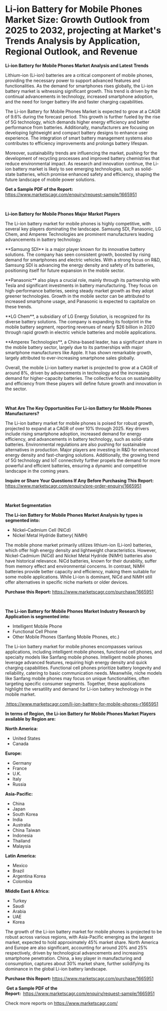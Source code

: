 <p><h1>Li-ion Battery for Mobile Phones Market Size: Growth Outlook from 2025 to 2032, projecting at Market's Trends Analysis by Application, Regional Outlook, and Revenue</h1></p><p><strong>Li-ion Battery for Mobile Phones Market Analysis and Latest Trends</strong></p>
<p><p>Lithium-ion (Li-ion) batteries are a critical component of mobile phones, providing the necessary power to support advanced features and functionalities. As the demand for smartphones rises globally, the Li-ion battery market is witnessing significant growth. This trend is driven by the continual advancements in technology, increased smartphone adoption, and the need for longer battery life and faster charging capabilities.</p><p>The Li-ion Battery for Mobile Phones Market is expected to grow at a CAGR of 9.6% during the forecast period. This growth is further fueled by the rise of 5G technology, which demands higher energy efficiency and better performance from batteries. Additionally, manufacturers are focusing on developing lightweight and compact battery designs to enhance user experience. The integration of smart battery management systems also contributes to efficiency improvements and prolongs battery lifespan.</p><p>Moreover, sustainability trends are influencing the market, pushing for the development of recycling processes and improved battery chemistries that reduce environmental impact. As research and innovation continue, the Li-ion battery market is likely to see emerging technologies, such as solid-state batteries, which promise enhanced safety and efficiency, shaping the future landscape of mobile power solutions.</p></p>
<p><strong>Get a Sample PDF of the Report:&nbsp;</strong> <a href="https://www.marketscagr.com/enquiry/request-sample/1665951?utm_campaign=2097&utm_medium=2&utm_source=Github&utm_content=ia&utm_term=07042025&utm_id=li-ion-battery-for-mobile-phones">https://www.marketscagr.com/enquiry/request-sample/1665951</a></p>
<p>&nbsp;</p>
<p><strong>Li-ion Battery for Mobile Phones Major Market Players</strong></p>
<p><p>The Li-ion battery market for mobile phones is highly competitive, with several key players dominating the landscape. Samsung SDI, Panasonic, LG Chem, and Amperex Technologies are prominent manufacturers leading advancements in battery technology.</p><p>**Samsung SDI** is a major player known for its innovative battery solutions. The company has seen consistent growth, boosted by rising demand for smartphones and electric vehicles. With a strong focus on R&D, Samsung SDI is advancing the energy density and safety of its batteries, positioning itself for future expansion in the mobile sector. </p><p>**Panasonic** also plays a crucial role, mainly through its partnership with Tesla and significant investments in battery manufacturing. They focus on high-performance batteries, seeing steady market growth as they adopt greener technologies. Growth in the mobile sector can be attributed to increased smartphone usage, and Panasonic is expected to capitalize on these trends.</p><p>**LG Chem**, a subsidiary of LG Energy Solution, is recognized for its diverse battery solutions. The company is expanding its footprint in the mobile battery segment, reporting revenues of nearly $26 billion in 2020 through rapid growth in electric vehicle batteries and mobile applications. </p><p>**Amperex Technologies**, a China-based leader, has a significant share in the mobile battery sector, largely due to its partnerships with major smartphone manufacturers like Apple. It has shown remarkable growth, largely attributed to ever-increasing smartphone sales globally.</p><p>Overall, the mobile Li-ion battery market is projected to grow at a CAGR of around 8%, driven by advancements in technology and the increasing demand for higher-capacity batteries. The collective focus on sustainability and efficiency from these players will define future growth and innovation in the sector.</p></p>
<p>&nbsp;</p>
<p><strong>What Are The Key Opportunities For Li-ion Battery for Mobile Phones Manufacturers?</strong></p>
<p><p>The Li-ion battery market for mobile phones is poised for robust growth, projected to expand at a CAGR of over 10% through 2025. Key drivers include rising smartphone adoption, increased demand for energy efficiency, and advancements in battery technology, such as solid-state batteries. Environmental regulations are also pushing for sustainable alternatives in production. Major players are investing in R&D for enhanced energy density and fast-charging solutions. Additionally, the growing trend of 5G technology and IoT connectivity further propels the demand for more powerful and efficient batteries, ensuring a dynamic and competitive landscape in the coming years.</p></p>
<p><strong>Inquire or Share Your Questions If Any Before Purchasing This Report:</strong> <a href="https://www.marketscagr.com/enquiry/pre-order-enquiry/1665951?utm_campaign=2097&utm_medium=2&utm_source=Github&utm_content=ia&utm_term=07042025&utm_id=li-ion-battery-for-mobile-phones">https://www.marketscagr.com/enquiry/pre-order-enquiry/1665951</a></p>
<p>&nbsp;</p>
<p><strong>Market Segmentation</strong></p>
<p><strong>The Li-ion Battery for Mobile Phones Market Analysis by types is segmented into:</strong></p>
<p><ul><li>Nickel–Cadmium Cell (NiCd)</li><li>Nickel Metal Hydride Battery( NiMH)</li></ul></p>
<p><p>The mobile phone market primarily utilizes lithium-ion (Li-ion) batteries, which offer high energy density and lightweight characteristics. However, Nickel-Cadmium (NiCd) and Nickel Metal Hydride (NiMH) batteries also have historical relevance. NiCd batteries, known for their durability, suffer from memory effect and environmental concerns. In contrast, NiMH batteries provide better capacity and efficiency, making them suitable for some mobile applications. While Li-ion is dominant, NiCd and NiMH still offer alternatives in specific niche markets or older devices.</p></p>
<p><strong>Purchase this Report:&nbsp;</strong><a href="https://www.marketscagr.com/purchase/1665951?utm_campaign=2097&utm_medium=2&utm_source=Github&utm_content=ia&utm_term=07042025&utm_id=li-ion-battery-for-mobile-phones">https://www.marketscagr.com/purchase/1665951</a></p>
<p>&nbsp;</p>
<p><strong>The Li-ion Battery for Mobile Phones Market Industry Research by Application is segmented into:</strong></p>
<p><ul><li>Intelligent Mobile Phone</li><li>Functional Cell Phone</li><li>Other Mobile Phones (Sanfang Mobile Phones, etc.)</li></ul></p>
<p><p>The Li-ion battery market for mobile phones encompasses various applications, including intelligent mobile phones, functional cell phones, and specialty models like Sanfang mobile phones. Intelligent mobile phones leverage advanced features, requiring high energy density and quick charging capabilities. Functional cell phones prioritize battery longevity and reliability, catering to basic communication needs. Meanwhile, niche models like Sanfang mobile phones may focus on unique functionalities, often targeting specific consumer segments. Together, these applications highlight the versatility and demand for Li-ion battery technology in the mobile market.</p></p>
<p><a href="https://www.marketscagr.com/li-ion-battery-for-mobile-phones-r1665951?utm_campaign=2097&utm_medium=2&utm_source=Github&utm_content=ia&utm_term=07042025&utm_id=li-ion-battery-for-mobile-phones">&nbsp;https://www.marketscagr.com/li-ion-battery-for-mobile-phones-r1665951</a></p>
<p><strong>In terms of Region, the Li-ion Battery for Mobile Phones Market Players available by Region are:</strong></p>
<p>
    <p> <strong> North America: </strong>
        <ul>
            <li>United States</li>
            <li>Canada</li>
        </ul>
        </p> 
    <p> <strong> Europe: </strong>
        <ul>
            <li>Germany</li>
            <li>France</li>
            <li>U.K.</li>
            <li>Italy</li>
            <li>Russia</li>
        </ul>
        </p> 
    <p> <strong> Asia-Pacific: </strong>
        <ul>
            <li>China</li>
            <li>Japan</li>
            <li>South Korea</li>
            <li>India</li>
            <li>Australia</li>
            <li>China Taiwan</li>
            <li>Indonesia</li>
            <li>Thailand</li>
            <li>Malaysia</li>
        </ul>
        </p> 
    <p> <strong> Latin America: </strong>
        <ul>
            <li>Mexico</li>
            <li>Brazil</li>
            <li>Argentina Korea</li>
            <li>Colombia</li>
        </ul>
        </p> 
    <p> <strong> Middle East & Africa: </strong>
        <ul>
            <li>Turkey</li>
            <li>Saudi</li>
            <li>Arabia</li>
            <li>UAE</li>
            <li>Korea</li>
        </ul>
    </p>
    </p>
<p><p>The growth of the Li-ion battery market for mobile phones is projected to be robust across various regions, with Asia-Pacific emerging as the largest market, expected to hold approximately 45% market share. North America and Europe are also significant, accounting for around 20% and 25% respectively, driven by technological advancements and increasing smartphone penetration. China, a key player in manufacturing and consumption, captures about 30% market share, further solidifying its dominance in the global Li-ion battery landscape.</p></p>
<p><strong>Purchase this Report: </strong><a href="https://www.marketscagr.com/purchase/1665951?utm_campaign=2097&utm_medium=2&utm_source=Github&utm_content=ia&utm_term=07042025&utm_id=li-ion-battery-for-mobile-phones">https://www.marketscagr.com/purchase/1665951</a></p>
<p>&nbsp;<strong>Get a Sample PDF of the Report:&nbsp;&nbsp;</strong><a href="https://www.marketscagr.com/enquiry/request-sample/1665951?utm_campaign=2097&utm_medium=2&utm_source=Github&utm_content=ia&utm_term=07042025&utm_id=li-ion-battery-for-mobile-phones">https://www.marketscagr.com/enquiry/request-sample/1665951</a></p>
<p><strong></strong></p>
<p>Check more reports on <a href="https://www.marketscagr.com/?utm_campaign=2097&utm_medium=2&utm_source=Github&utm_content=ia&utm_term=07042025&utm_id=li-ion-battery-for-mobile-phones">https://www.marketscagr.com/</a></p>